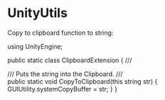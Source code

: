 # UnityUtils

Copy to clipboard function to string: 


using UnityEngine;

public static class ClipboardExtension
{
    /// <summary>
    /// Puts the string into the Clipboard.
    /// </summary>
    public static void CopyToClipboard(this string str)
    {
        GUIUtility.systemCopyBuffer = str;
    }
}
